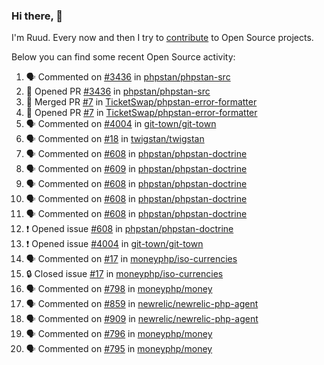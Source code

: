 ### Hi there, 👋

I'm Ruud. Every now and then I try to [contribute](https://github.com/pulls?q=+is%3Apr+author%3Aruudk+archived%3Afalse+is%3Apublic+) to Open Source projects.

Below you can find some recent Open Source activity:

<!--START_SECTION:activity-->
1. 🗣 Commented on [#3436](https://github.com/phpstan/phpstan-src/pull/3436#issuecomment-2348155337) in [phpstan/phpstan-src](https://github.com/phpstan/phpstan-src)
2. 💪 Opened PR [#3436](https://github.com/phpstan/phpstan-src/pull/3436) in [phpstan/phpstan-src](https://github.com/phpstan/phpstan-src)
3. 🎉 Merged PR [#7](https://github.com/TicketSwap/phpstan-error-formatter/pull/7) in [TicketSwap/phpstan-error-formatter](https://github.com/TicketSwap/phpstan-error-formatter)
4. 💪 Opened PR [#7](https://github.com/TicketSwap/phpstan-error-formatter/pull/7) in [TicketSwap/phpstan-error-formatter](https://github.com/TicketSwap/phpstan-error-formatter)
5. 🗣 Commented on [#4004](https://github.com/git-town/git-town/issues/4004#issuecomment-2347076884) in [git-town/git-town](https://github.com/git-town/git-town)
6. 🗣 Commented on [#18](https://github.com/twigstan/twigstan/pull/18#issuecomment-2346835306) in [twigstan/twigstan](https://github.com/twigstan/twigstan)
7. 🗣 Commented on [#608](https://github.com/phpstan/phpstan-doctrine/issues/608#issuecomment-2346498070) in [phpstan/phpstan-doctrine](https://github.com/phpstan/phpstan-doctrine)
8. 🗣 Commented on [#609](https://github.com/phpstan/phpstan-doctrine/pull/609#issuecomment-2346495606) in [phpstan/phpstan-doctrine](https://github.com/phpstan/phpstan-doctrine)
9. 🗣 Commented on [#608](https://github.com/phpstan/phpstan-doctrine/issues/608#issuecomment-2346494445) in [phpstan/phpstan-doctrine](https://github.com/phpstan/phpstan-doctrine)
10. 🗣 Commented on [#608](https://github.com/phpstan/phpstan-doctrine/issues/608#issuecomment-2346491677) in [phpstan/phpstan-doctrine](https://github.com/phpstan/phpstan-doctrine)
11. 🗣 Commented on [#608](https://github.com/phpstan/phpstan-doctrine/issues/608#issuecomment-2346489207) in [phpstan/phpstan-doctrine](https://github.com/phpstan/phpstan-doctrine)
12. ❗ Opened issue [#608](https://github.com/phpstan/phpstan-doctrine/issues/608) in [phpstan/phpstan-doctrine](https://github.com/phpstan/phpstan-doctrine)
13. ❗ Opened issue [#4004](https://github.com/git-town/git-town/issues/4004) in [git-town/git-town](https://github.com/git-town/git-town)
14. 🗣 Commented on [#17](https://github.com/moneyphp/iso-currencies/issues/17#issuecomment-2345769018) in [moneyphp/iso-currencies](https://github.com/moneyphp/iso-currencies)
15. 🔒 Closed issue [#17](https://github.com/moneyphp/iso-currencies/issues/17) in [moneyphp/iso-currencies](https://github.com/moneyphp/iso-currencies)
16. 🗣 Commented on [#798](https://github.com/moneyphp/money/issues/798#issuecomment-2345690833) in [moneyphp/money](https://github.com/moneyphp/money)
17. 🗣 Commented on [#859](https://github.com/newrelic/newrelic-php-agent/issues/859#issuecomment-2345447735) in [newrelic/newrelic-php-agent](https://github.com/newrelic/newrelic-php-agent)
18. 🗣 Commented on [#909](https://github.com/newrelic/newrelic-php-agent/issues/909#issuecomment-2345424557) in [newrelic/newrelic-php-agent](https://github.com/newrelic/newrelic-php-agent)
19. 🗣 Commented on [#796](https://github.com/moneyphp/money/pull/796#issuecomment-2345419916) in [moneyphp/money](https://github.com/moneyphp/money)
20. 🗣 Commented on [#795](https://github.com/moneyphp/money/pull/795#issuecomment-2345418742) in [moneyphp/money](https://github.com/moneyphp/money)
<!--END_SECTION:activity-->
